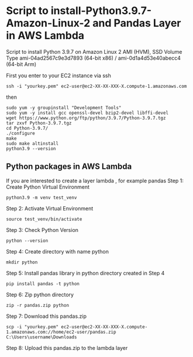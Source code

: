 # Script to install-Python3.9.7-Amazon-Linux-2 and Pandas Layer in AWS Lambda

Script to install Python 3.9.7 on Amazon Linux 2 AMI (HVM), SSD Volume Type 
ami-04ad2567c9e3d7893 (64-bit x86) / ami-0d1a4d53e40abecc4 (64-bit Arm)

First  you enter to your EC2 instance via ssh

```
ssh -i "yourkey.pem" ec2-user@ec2-XX-XX-XXX-X.compute-1.amazonaws.com
```

then

```
sudo yum -y groupinstall "Development Tools"
sudo yum -y install gcc openssl-devel bzip2-devel libffi-devel
wget https://www.python.org/ftp/python/3.9.7/Python-3.9.7.tgz
tar zxvf Python-3.9.7.tgz
cd Python-3.9.7/
./configure
make
sudo make altinstall
python3.9 --version
```

## Python packages in AWS Lambda 

If you are interested to create a layer lambda , for example pandas
Step 1: Create Python Virtual Environment

```
python3.9 -m venv test_venv
```

Step 2: Activate Virtual Environment

```
source test_venv/bin/activate
```

Step 3: Check Python Version

```
python --version  

```

Step 4: Create directory with name python

```
mkdir python
```

Step 5: Install pandas library in python directory created in Step 4

```
pip install pandas -t python  

```

Step 6: Zip python directory

```
zip -r pandas.zip python
```

Step 7: Download this pandas.zip

```
scp -i "yourkey.pem" ec2-user@ec2-XX-XX-XXX-X.compute-1.amazonaws.com://home/ec2-user/pandas.zip  C:\Users\username\Downloads
```

Step 8: Upload this pandas.zip to the lambda layer

